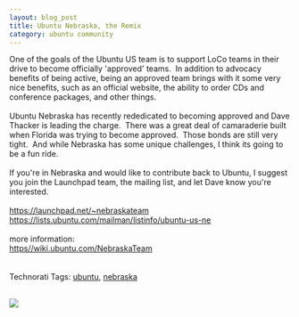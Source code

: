 ```yaml
--- 
layout: blog_post
title: Ubuntu Nebraska, the Remix
category: ubuntu community
---
```

One of the goals of the Ubuntu US team is to support LoCo teams in their drive to become officially 'approved' teams.&nbsp; In addition to advocacy benefits of being active, being an approved team brings with it some very nice benefits, such as an official website, the ability to order CDs and conference packages, and other things.<br /><br />Ubuntu Nebraska has recently rededicated to becoming approved and Dave Thacker is leading the charge.&nbsp; There was a great deal of camaraderie built when Florida was trying to become approved.&nbsp; Those bonds are still very tight.&nbsp; And while Nebraska has some unique challenges, I think its going to be a fun ride.<br /><br />If you're in Nebraska and would like to contribute back to Ubuntu, I suggest you join the Launchpad team, the mailing list, and let Dave know you're interested. <br /><br /><a href="https://launchpad.net/%7Enebraskateam">https://launchpad.net/~nebraskateam</a><br /><a href="https://lists.ubuntu.com/mailman/listinfo/ubuntu-us-ne">https://lists.ubuntu.com/mailman/listinfo/ubuntu-us-ne</a><br /><br />more information:<br /><a href="https//wiki.ubuntu.com/NebraskaTeam">https//wiki.ubuntu.com/NebraskaTeam</a><br /><br /><br />Technorati Tags: <a class="performancingtags" href="http://technorati.com/tag/ubuntu" rel="tag">ubuntu</a>, <a class="performancingtags" href="http://technorati.com/tag/nebraska" rel="tag">nebraska</a><br /><br /><div class="zemanta-pixie"><img class="zemanta-pixie-img" src="http://img.zemanta.com/pixy.gif?x-id=6fe670e4-f2dd-8004-a9b9-fc0331d726a1" /></div>

